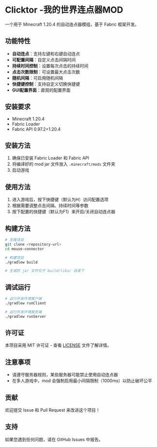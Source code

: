 # Clicktor -我的世界连点器MOD

一个用于 Minecraft 1.20.4 的自动连点器模组，基于 Fabric 框架开发。

## 功能特性

- **自动连点**：支持左键和右键自动连点
- **可配置间隔**：自定义点击间隔时间
- **持续时间控制**：设置每次点击的持续时间
- **点击次数限制**：可设置最大点击次数
- **随机间隔**：可启用随机间隔
- **快捷键控制**：支持自定义切换快捷键
- **GUI配置界面**：直观的配置界面

## 安装要求

- Minecraft 1.20.4
- Fabric Loader
- Fabric API 0.97.2+1.20.4

## 安装方法

1. 确保已安装 Fabric Loader 和 Fabric API
2. 将编译好的 mod jar 文件放入 `.minecraft/mods` 文件夹
3. 启动游戏

## 使用方法

1. 进入游戏后，按下快捷键（默认为H）访问配置选项
2. 根据需要调整点击间隔、持续时间等参数
3. 按下配置的快捷键（默认为F1）来开启/关闭自动连点器

## 构建方法

```bash
# 克隆项目
git clone <repository-url>
cd mouse-connector

# 构建项目
./gradlew build

# 生成的 jar 文件位于 build/libs/ 目录下
```

## 调试运行

```bash
# 运行开发环境客户端
./gradlew runClient

# 运行开发环境服务端
./gradlew runServer
```

## 许可证

本项目采用 MIT 许可证 - 查看 [LICENSE](LICENSE) 文件了解详情。

## 注意事项

- 请遵守服务器规则，某些服务器可能禁止使用自动连点器
- 在多人游戏中，mod 会强制启用最小间隔限制（1000ms）以防止破坏公平


## 贡献

欢迎提交 Issue 和 Pull Request 来改进这个项目！

## 支持

如果您遇到任何问题，请在 GitHub Issues 中报告。
